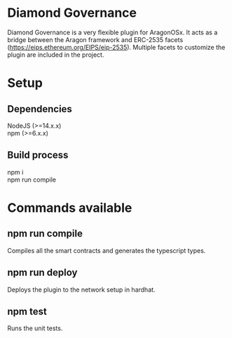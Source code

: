 # Diamond Governance
Diamond Governance is a very flexible plugin for AragonOSx. It acts as a bridge between the Aragon framework and ERC-2535 facets (https://eips.ethereum.org/EIPS/eip-2535). Multiple facets to customize the plugin are included in the project.  

# Setup
## Dependencies
NodeJS (>=14.x.x)  
npm (>=6.x.x)  

## Build process
npm i  
npm run compile  

# Commands available
## npm run compile
Compiles all the smart contracts and generates the typescript types.  

## npm run deploy
Deploys the plugin to the network setup in hardhat.  

## npm test
Runs the unit tests.  
